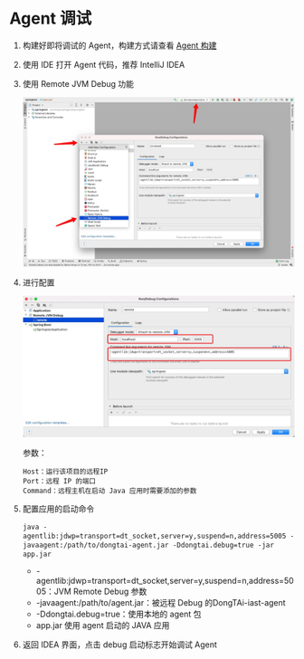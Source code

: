 # Agent 调试

1. 构建好即将调试的 Agent，构建方式请查看 [Agent 构建]()
2. 使用 IDE 打开 Agent 代码，推荐 IntelliJ IDEA

3. 使用 Remote JVM Debug 功能

   ![springtest_config](./assets/remote_config.png)

4. 进行配置

   ![remote_debug](./assets/remote_debug.png)

   参数：

   ```
   Host：运行该项目的远程IP
   Port：远程 IP 的端口
   Command：远程主机在启动 Java 应用时需要添加的参数
   ```

5. 配置应用的启动命令

   ```
   java -agentlib:jdwp=transport=dt_socket,server=y,suspend=n,address=5005 -javaagent:/path/to/dongtai-agent.jar -Ddongtai.debug=true -jar app.jar
   ```

   - -agentlib:jdwp=transport=dt_socket,server=y,suspend=n,address=5005：JVM Remote Debug 参数
   - -javaagent:/path/to/agent.jar：被远程 Debug 的DongTAi-iast-agent
   - -Ddongtai.debug=true：使用本地的 agent 包
   - app.jar 使用 agent 启动的 JAVA 应用

6. 返回 IDEA 界面，点击 debug 启动标志开始调试 Agent